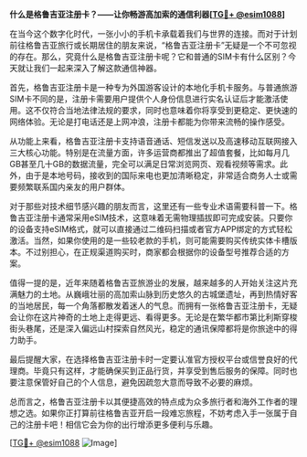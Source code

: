 **什么是格鲁吉亚注册卡？——让你畅游高加索的通信利器[[TG💪+ @esim1088](https://t.me/s/esim1088)]**

在当今这个数字化时代，一张小小的手机卡承载着我们与世界的连接。而对于计划前往格鲁吉亚旅行或长期居住的朋友来说，“格鲁吉亚注册卡”无疑是一个不可忽视的存在。那么，究竟什么是格鲁吉亚注册卡呢？它和普通的SIM卡有什么区别？今天就让我们一起来深入了解这款通信神器。

首先，格鲁吉亚注册卡是一种专为外国游客设计的本地化手机卡服务。与普通旅游SIM卡不同的是，注册卡需要用户提供个人身份信息进行实名认证后才能激活使用。这不仅符合当地法律法规的要求，同时也意味着你将享受到更稳定、更快速的网络体验。无论是打电话还是上网冲浪，注册卡都能为你带来流畅的操作感受。

从功能上来看，格鲁吉亚注册卡支持语音通话、短信发送以及高速移动互联网接入三大核心功能。特别是在流量方面，许多运营商都推出了超值套餐，比如每月几GB甚至几十GB的数据流量，完全可以满足日常浏览网页、观看视频等需求。此外，由于是本地号码，接收到的国际来电也更加清晰稳定，非常适合商务人士或需要频繁联系国内亲友的用户群体。

对于那些对技术细节感兴趣的朋友而言，这里还有一些专业术语需要科普一下。格鲁吉亚注册卡通常采用eSIM技术，这意味着无需物理插拔即可完成安装。只要你的设备支持eSIM格式，就可以直接通过二维码扫描或者官方APP绑定的方式轻松激活。当然，如果你使用的是一些较老款的手机，则可能需要购买传统实体卡槽版本。不过别担心，在正规渠道购买时，商家都会根据你的设备型号推荐合适的方案。

值得一提的是，近年来随着格鲁吉亚旅游业的发展，越来越多的人开始关注这片充满魅力的土地。从巍峨壮丽的高加索山脉到历史悠久的古城堡遗址，再到热情好客的当地居民，每一个角落都散发着迷人的气息。而拥有一张格鲁吉亚注册卡，无疑会让你在这片神奇的土地上走得更远、看得更多。无论是在繁华都市第比利斯穿梭街头巷尾，还是深入偏远山村探索自然风光，稳定的通讯保障都将是你旅途中的得力助手。

最后提醒大家，在选择格鲁吉亚注册卡时一定要认准官方授权平台或信誉良好的代理商。毕竟只有这样，才能确保买到正品行货，并享受到售后服务的保障。同时也要注意保管好自己的个人信息，避免因疏忽大意而导致不必要的麻烦。

总而言之，格鲁吉亚注册卡以其便捷高效的特点成为众多旅行者和海外工作者的理想之选。如果你正打算前往格鲁吉亚开启一段难忘旅程，不妨考虑入手一张属于自己的注册卡吧！相信它会为你的出行增添更多便利与乐趣。

[[TG💪+ @esim1088](https://t.me/s/esim1088) ![Image](https://i.postimg.cc/4NQfJmqS/Snipaste-2025-05-13-00-14-12.png)]